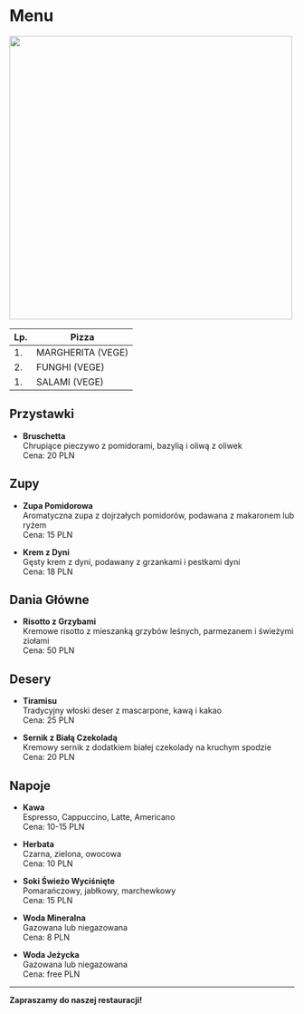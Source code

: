 # **Menu**
<img src = "img/nick-karvounis-Ciqxn7FE4vE-unsplash.jpg" width = 500px>

|Lp. |Pizza|
|---|----------------------|
|1. |MARGHERITA (VEGE)|
|2. |FUNGHI (VEGE)|
|1. |SALAMI (VEGE)|

## **Przystawki**

- **Bruschetta**  
  Chrupiące pieczywo z pomidorami, bazylią i oliwą z oliwek  
  Cena: 20 PLN

## **Zupy**

- **Zupa Pomidorowa**  
  Aromatyczna zupa z dojrzałych pomidorów, podawana z makaronem lub ryżem  
  Cena: 15 PLN

- **Krem z Dyni**  
  Gęsty krem z dyni, podawany z grzankami i pestkami dyni  
  Cena: 18 PLN

## **Dania Główne**

- **Risotto z Grzybami**  
  Kremowe risotto z mieszanką grzybów leśnych, parmezanem i świeżymi ziołami  
  Cena: 50 PLN

## **Desery**

- **Tiramisu**  
  Tradycyjny włoski deser z mascarpone, kawą i kakao  
  Cena: 25 PLN

- **Sernik z Białą Czekoladą**  
  Kremowy sernik z dodatkiem białej czekolady na kruchym spodzie  
  Cena: 20 PLN

## **Napoje**

- **Kawa**  
  Espresso, Cappuccino, Latte, Americano  
  Cena: 10-15 PLN

- **Herbata**  
  Czarna, zielona, owocowa  
  Cena: 10 PLN

- **Soki Świeżo Wyciśnięte**  
  Pomarańczowy, jabłkowy, marchewkowy  
  Cena: 15 PLN

- **Woda Mineralna**  
  Gazowana lub niegazowana  
  Cena: 8 PLN

- **Woda Jeżycka**  
  Gazowana lub niegazowana  
  Cena: free PLN
  
---

**Zapraszamy do naszej restauracji!**
